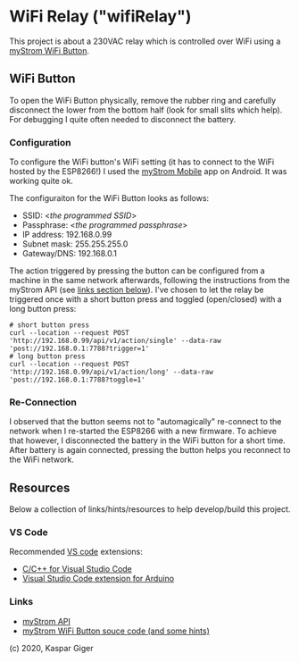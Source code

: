 # WiFi Relay ("wifiRelay")

This project is about a 230VAC relay which is controlled over WiFi using a [myStrom WiFi Button](https://mystrom.ch/de/wifi-button/). 

## WiFi Button

To open the WiFi Button physically, remove the rubber ring and carefully disconnect the lower from the bottom half (look for small slits which help). For debugging I quite often needed to disconnect the battery. 

### Configuration

To configure the WiFi button's WiFi setting (it has to connect to the WiFi hosted by the ESP8266!) I used the [myStrom Mobile](https://play.google.com/store/apps/details?id=com.cogniance.asoka.srs.android&hl=de_CH) app on Android. It was working quite ok. 

The configuraiton for the WiFi Button looks as follows:
* SSID: <*the programmed SSID*>
* Passphrase: <*the programmed passphrase*>
* IP address: 192.168.0.99
* Subnet mask: 255.255.255.0
* Gateway/DNS: 192.168.0.1

The action triggered by pressing the button can be configured from a machine in the same network afterwards, following the instructions from the myStrom API (see [links section below](#Links)). I've chosen to let the relay be triggered once with a short button press and toggled (open/closed) with a long button press:

```
# short button press
curl --location --request POST 'http://192.168.0.99/api/v1/action/single' --data-raw 'post://192.168.0.1:7788?trigger=1'
# long button press
curl --location --request POST 'http://192.168.0.99/api/v1/action/long' --data-raw 'post://192.168.0.1:7788?toggle=1'
```

### Re-Connection

I observed that the button seems not to "automagically" re-connect to the network when I re-started the ESP8266 with a new firmware. To achieve that however, I disconnected the battery in the WiFi button for a short time. After battery is again connected, pressing the button helps you reconnect to the WiFi network.

## Resources

Below a collection of links/hints/resources to help develop/build this project.

### VS Code

Recommended [VS code](https://code.visualstudio.com/) extensions:
* [C/C++ for Visual Studio Code](https://marketplace.visualstudio.com/items?itemName=ms-vscode.cpptools)
* [Visual Studio Code extension for Arduino](https://marketplace.visualstudio.com/items?itemName=vsciot-vscode.vscode-arduino)

### Links

* [myStrom API](https://api.mystrom.ch)
* [myStrom WiFi Button souce code (and some hints)](https://github.com/myStrom/mystrom-button)

(c) 2020, Kaspar Giger
